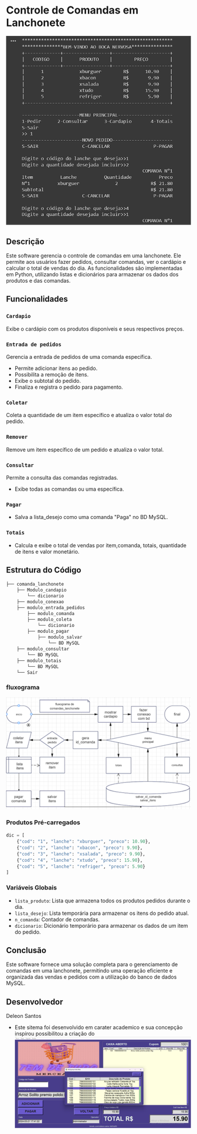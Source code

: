 # Controle de Comandas em Lanchonete
![Comanda](img/comanda_img.png)

## Descrição
Este software gerencia o controle de comandas em uma lanchonete. Ele permite aos usuários fazer pedidos, consultar comandas, ver o cardápio e calcular o total de vendas do dia. As funcionalidades são implementadas em Python, utilizando listas e dicionários para armazenar os dados dos produtos e das comandas.

## Funcionalidades

### `Cardapio`
Exibe o cardápio com os produtos disponíveis e seus respectivos preços.

### `Entrada de pedidos`
Gerencia a entrada de pedidos de uma comanda específica.
- Permite adicionar itens ao pedido.
- Possibilita a remoção de itens.
- Exibe o subtotal do pedido.
- Finaliza e registra o pedido para pagamento.

### `Coletar`
Coleta a quantidade de um item específico e atualiza o valor total do pedido.

### `Remover`
Remove um item específico de um pedido e atualiza o valor total.

### `Consultar`
Permite a consulta das comandas registradas.
- Exibe todas as comandas ou uma específica.

### `Pagar`
- Salva a lista_desejo como uma comanda "Paga" no BD MySQL.

### `Totais`
- Calcula e exibe o total de vendas por item,comanda, totais, quantidade de itens e valor monetário.

## Estrutura do Código
```plaintext
├── comanda_lanchonete
    ├── Modulo_candapio
        └── dicionario
    ├── modulo_conexao
    ├── modulo_entrada_pedidos
        ├── modulo_comanda
        ├── modulo_coleta
            └── dicionario
        ├── modulo_pagar
            ├── modulo_salvar
                └── BD MySQL
    ├── modulo_consultar
        └── BD MySQL
    ├── modulo_totais
        └── BD MySQL
    └── Sair
```
### fluxograma
![fluxograma](img/captura.png)
### Produtos Pré-carregados
```python
dic = [
    {"cod": "1", "lanche": "xburguer", "preco": 10.90},
    {"cod": "2", "lanche": "xbacon", "preco": 9.90},
    {"cod": "3", "lanche": "xsalada", "preco": 9.90},
    {"cod": "4", "lanche": "xtudo", "preco": 15.90},
    {"cod": "5", "lanche": "refriger", "preco": 5.90}
]
```
### Variáveis Globais
- `lista_produto`: Lista que armazena todos os produtos pedidos durante o dia.
- `lista_desejo`: Lista temporária para armazenar os itens do pedido atual.
- `n_comanda`: Contador de comandas.
- `dicionario`: Dicionário temporário para armazenar os dados de um item do pedido.
## Conclusão
Este software fornece uma solução completa para o gerenciamento de comandas em uma lanchonete, permitindo uma operação eficiente e organizada das vendas e pedidos com a utilização do banco de dados MySQL.

## Desenvolvedor
Deleon Santos
- Este sitema foi desenvolvido em carater academico e sua concepção inspirou possibilitou a criação do ![App Vendas](/img/img2.png)


